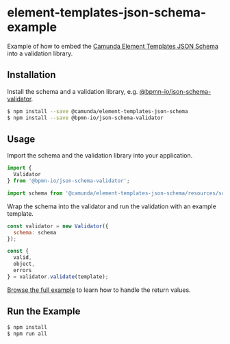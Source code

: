 # element-templates-json-schema-example

Example of how to embed the [Camunda Element Templates JSON Schema](..) into a validation library.

## Installation

Install the schema and a validation library, e.g. [@bpmn-io/json-schema-validator](https://github.com/bpmn-io/json-schema-validator).

```sh
$ npm install --save @camunda/element-templates-json-schema
$ npm install --save @bpmn-io/json-schema-validator
```

## Usage

Import the schema and the validation library into your application.

```js
import {
  Validator
} from '@bpmn-io/json-schema-validator';

import schema from '@camunda/element-templates-json-schema/resources/schema.json';
```

Wrap the schema into the validator and run the validation with an example template.

```js
const validator = new Validator({
  schema: schema
});

const {
  valid,
  object,
  errors
} = validator.validate(template);
```

[Browse the full example](./app.js) to learn how to handle the return values.


## Run the Example

```sh
$ npm install
$ npm run all
```


